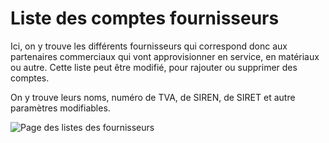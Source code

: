 # Liste des comptes fournisseurs

Ici, on y trouve les différents fournisseurs qui correspond donc aux partenaires commerciaux qui vont approvisionner en service, en matériaux ou autre. Cette liste peut être modifié, pour rajouter ou supprimer des comptes.&#x20;

On y trouve leurs noms, numéro de TVA, de SIREN, de SIRET et autre paramètres modifiables.

![Page des listes des fournisseurs](<../.gitbook/assets/Capture d’écran 2022-05-18 085750.png>)
